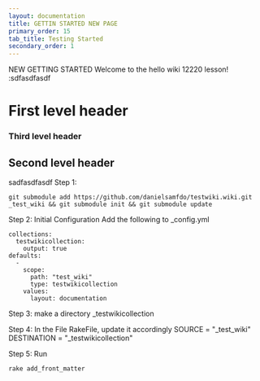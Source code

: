 ```yaml
---
layout: documentation
title: GETTIN STARTED NEW PAGE
primary_order: 15
tab_title: Testing Started
secondary_order: 1
---
```


[comment]: # "title: GETTIN STARTED NEW PAGE"
[comment]: # "ordering: 15"
[comment]: # "name: Testing Started" 
[comment]: # "secondary_ordering: 1" 
[comment]: # "header: 1"  
NEW GETTING STARTED
Welcome to the hello wiki 12220 lesson! :sdfasdfasdf
# First level header

### Third level header    ###

## Second level header ######

sadfasdfasdf
Step 1:

```
git submodule add https://github.com/danielsamfdo/testwiki.wiki.git _test_wiki && git submodule init && git submodule update
```

Step 2:
Initial Configuration
Add the following to _config.yml

```
collections:
  testwikicollection:
    output: true
defaults:
  - 
    scope:
      path: "test_wiki"
      type: testwikicollection
    values:
      layout: documentation
```

Step 3:
make a directory _testwikicollection

Step 4:
In the File RakeFile, update it accordingly 
SOURCE = "_test_wiki" 
DESTINATION = "_testwikicollection"

Step 5:
Run

```
rake add_front_matter
```
